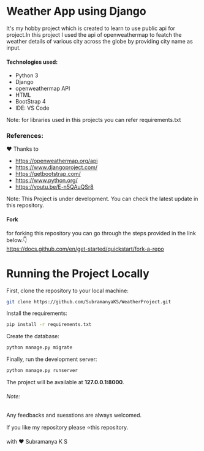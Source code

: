 # Weather App using Django

It's my hobby project which is created to learn to use public api for project.In this project I used the api of openweathermap to featch the weather details of various city across the globe by providing city name as input.

#### Technologies used:
* Python 3
* Django
* openweathermap API
* HTML
* BootStrap 4
* IDE: VS Code

Note: for libraries used in this projects you can refer requirements.txt

### References:
&hearts; Thanks to
* https://openweathermap.org/api
* https://www.djangoproject.com/
* https://getbootstrap.com/
* https://www.python.org/
* https://youtu.be/E-n5QAuQSr8


Note: This Project is under development. You can check the latest update in this repository.

#### Fork
for forking this repository you can  go through the steps provided in the link below.:point_down:
<br>https://docs.github.com/en/get-started/quickstart/fork-a-repo 

# Running the Project Locally

First, clone the repository to your local machine:

```bash
git clone https://github.com/SubramanyaKS/WeatherProject.git
```

Install the requirements:

```bash
pip install -r requirements.txt
```

Create the database:

```bash
python manage.py migrate
```

Finally, run the development server:

```bash
python manage.py runserver
```

The project will be available at **127.0.0.1:8000**.

###### Note:
Any feedbacks and suesstions are always welcomed.

If you like my repository please ⭐this repository.


with &hearts; Subramanya K S
